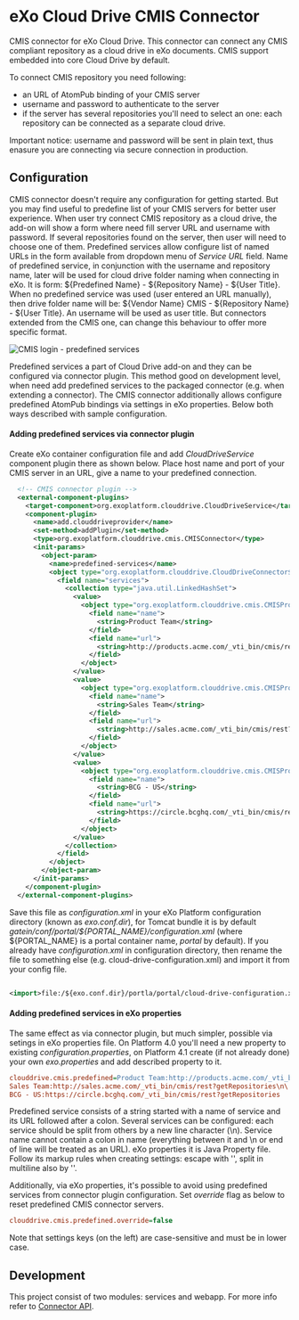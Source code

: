 eXo Cloud Drive CMIS Connector
==============================

CMIS connector for eXo Cloud Drive. This connector can connect any CMIS compliant repository as a cloud drive in eXo documents. 
CMIS support embedded into core Cloud Drive by default.

To connect CMIS repository you need following: 
- an URL of AtomPub binding of your CMIS server
- username and password to authenticate to the server
- if the server has several repositories you'll need to select an one: each repository can be connected as a separate cloud drive.

Important notice: username and password will be sent in plain text, thus enasure you are connecting via secure connection in production. 

Configuration
-------------

CMIS connector doesn't require any configuration for getting started. But you may find useful to predefine list of your CMIS servers for better user experience. When user try connect CMIS repository as a cloud drive, the add-on will show a form where need fill server URL and username with password. If several repositories found on the server, then user will need to choose one of them. Predefined services allow configure list of named URLs in the form available from dropdown menu of _Service URL_ field. 
Name of predefined service, in conjunction with the username and repository name, later will be used for cloud drive folder naming when connecting in eXo. It is form: ${Predefined Name} - ${Repository Name} - ${User Title}. When no predefined service was used (user entered an URL manually), then drive folder name will be: ${Vendor Name} CMIS - ${Repository Name} - ${User Title}. An username will be used as user title. But connectors extended from the CMIS one, can change this behaviour to offer more specific format.

![CMIS login - predefined services](https://raw.github.com/exo-addons/cloud-drive-extension/master/documentation/cmis/cmis-login-predefined.png)

Predefined services a part of Cloud Drive add-on and they can be configured via connector plugin. This method good on development level, when need add predefined services to the packaged connector (e.g. when extending a connector).
The CMIS connector additionally allows configure predefined AtomPub bindings via settings in eXo properties. Below both ways described with sample configuration.

#### Adding predefined services via connector plugin ####
Create eXo container configuration file and add _CloudDriveService_ component plugin there as shown below. Place host name and port of your CMIS server in an URL, give a name to your predefined connection. 

```xml
  <!-- CMIS connector plugin -->
  <external-component-plugins>
    <target-component>org.exoplatform.clouddrive.CloudDriveService</target-component>
    <component-plugin>
      <name>add.clouddriveprovider</name>
      <set-method>addPlugin</set-method>
      <type>org.exoplatform.clouddrive.cmis.CMISConnector</type>
      <init-params>
        <object-param>
          <name>predefined-services</name>
          <object type="org.exoplatform.clouddrive.CloudDriveConnector$PredefinedServices">
            <field name="services">
              <collection type="java.util.LinkedHashSet">
                <value>
                  <object type="org.exoplatform.clouddrive.cmis.CMISProvider$AtomPub">
                    <field name="name">
                      <string>Product Team</string>
                    </field>
                    <field name="url">
                      <string>http://products.acme.com/_vti_bin/cmis/rest?getRepositories</string>
                    </field>
                  </object>
                </value>
                <value>
                  <object type="org.exoplatform.clouddrive.cmis.CMISProvider$AtomPub">
                    <field name="name">
                      <string>Sales Team</string>
                    </field>
                    <field name="url">
                      <string>http://sales.acme.com/_vti_bin/cmis/rest?getRepositories</string>
                    </field>
                  </object>
                </value>
                <value>
                  <object type="org.exoplatform.clouddrive.cmis.CMISProvider$AtomPub">
                    <field name="name">
                      <string>BCG - US</string>
                    </field>
                    <field name="url">
                      <string>https://circle.bcghq.com/_vti_bin/cmis/rest?getRepositories</string>
                    </field>
                  </object>
                </value>
              </collection>
            </field>
          </object>
        </object-param>
      </init-params>
    </component-plugin>
  </external-component-plugins>
```

Save this file as *configuration.xml* in your eXo Platform configuration directory (known as _exo.conf.dir_), for Tomcat bundle it is by default _gatein/conf/portal/${PORTAL_NAME}/configuration.xml_ (where ${PORTAL_NAME} is a portal container name, *portal* by default). If you already have *configuration.xml* in configuration directory, then rename the file to something else (e.g. cloud-drive-configuration.xml) and import it from your config file.

```xml

<import>file:/${exo.conf.dir}/portla/portal/cloud-drive-configuration.xml</import>

```

#### Adding predefined services in eXo properties ####
The same effect as via connector plugin, but much simpler, possible via setings in eXo properties file. On Platform 4.0 you'll need a new property to existing _configuration.properties_, on Platform 4.1 create (if not already done) your own _exo.properties_ and add described property to it.

```ini
clouddrive.cmis.predefined=Product Team:http://products.acme.com/_vti_bin/cmis/rest?getRepositories\n\
Sales Team:http://sales.acme.com/_vti_bin/cmis/rest?getRepositories\n\
BCG - US:https://circle.bcghq.com/_vti_bin/cmis/rest?getRepositories

```

Predefined service consists of a string started with a name of service and its URL followed after a colon. Several services can be configured: each service should be split from others by a new line character (\n). Service name cannot contain a colon in name (everything between it and \n or end of line will be treated as an URL). eXo properties it is Java Property file. Follow its markup rules when creating settings: escape with '\', split in multiline also by '\'. 

Additionally, via eXo properties, it's possible to avoid using predefined services from connector plugin configuration. Set _override_ flag as below to reset predefined CMIS connector servers. 

```ini
clouddrive.cmis.predefined.override=false
```
Note that settings keys (on the left) are case-sensitive and must be in lower case. 

Development
-----------

This project consist of two modules: services and webapp. For more info refer to [Connector API](https://github.com/exo-addons/cloud-drive-extension/blob/master/documentation/CONNECTOR_API.md). 



